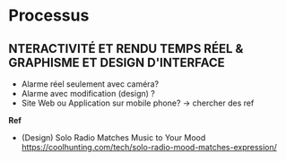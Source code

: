 # Processus

## NTERACTIVITÉ ET RENDU TEMPS RÉEL & GRAPHISME ET DESIGN D'INTERFACE
- Alarme réel seulement avec caméra? 
- Alarme avec modification (design) ?
- Site Web ou Application sur mobile phone? 
→ chercher des ref

**Ref**
- (Design) Solo Radio Matches Music to Your Mood https://coolhunting.com/tech/solo-radio-mood-matches-expression/ 